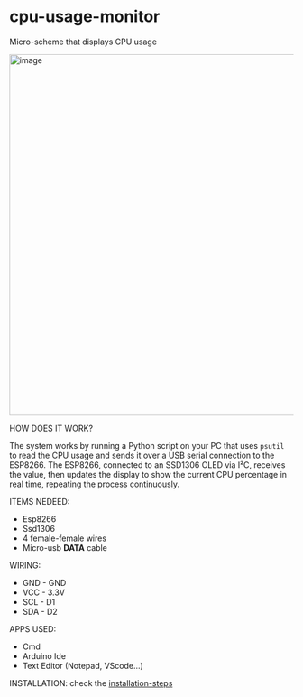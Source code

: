 # cpu-usage-monitor
Micro-scheme that displays CPU usage

<img width="640" height="640" alt="image" src="https://github.com/user-attachments/assets/98f59215-a2a1-48c7-b85b-3e6232963a58" />

HOW DOES IT WORK?

The system works by running a Python script on your PC that uses `psutil` to read the CPU usage and sends it over a USB serial connection to the ESP8266. The ESP8266, connected to an SSD1306 OLED via I²C, receives the value, then updates the display to show the current CPU percentage in real time, repeating the process continuously.




ITEMS NEDEED:


 - Esp8266
 - Ssd1306
 - 4 female-female wires
 - Micro-usb **DATA** cable



 
WIRING:
 - GND - GND
 - VCC - 3.3V
 - SCL - D1 
 - SDA - D2

APPS USED:
 - Cmd
 - Arduino Ide
 - Text Editor (Notepad, VScode...)

INSTALLATION:
check the [installation-steps](https://github.com/bullsxit/cpu-usage-monitor/blob/main/installation-steps)


